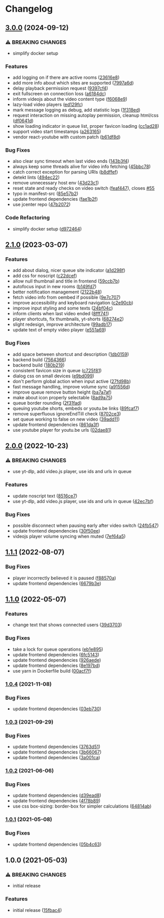 # Changelog

## [3.0.0](https://github.com/iyzana/vsync/compare/v2.1.0...v3.0.0) (2024-09-12)


### ⚠ BREAKING CHANGES

* simplify docker setup

### Features

* add logging on if there are active rooms ([23616e8](https://github.com/iyzana/vsync/commit/23616e8fe81dfc90e14dc22d94f620306312756c))
* add more info about which sites are supported ([7997a6d](https://github.com/iyzana/vsync/commit/7997a6da9a4c89a91f760a4114aa2074579fb195))
* delay playback permission request ([9397cf4](https://github.com/iyzana/vsync/commit/9397cf440e8e7f16de3a1d0d0528d81a382f32f1))
* exit fullscreen on connection loss ([a6184dc](https://github.com/iyzana/vsync/commit/a6184dc7decb31d614d259d5dc7fd1f4278796bb))
* inform videojs about the video content type ([f6068e9](https://github.com/iyzana/vsync/commit/f6068e97ba63dd2ccce2967c9f644a9d29fc4027))
* lazy-load video players ([ed129fc](https://github.com/iyzana/vsync/commit/ed129fc12959b05fdd83995cf3d3c1e826412e35))
* mark message logging as debug, add statistic logs ([1f318ed](https://github.com/iyzana/vsync/commit/1f318ed4055dd06d1bb66cf65b0ccfd3b05e5e72))
* request interaction on missing autoplay permission, cleanup html/css ([df0641d](https://github.com/iyzana/vsync/commit/df0641d38bd2a7ae6f72d06f4223c32c523b48c1))
* show loading indicator in queue list, proper favicon loading ([cc1ad28](https://github.com/iyzana/vsync/commit/cc1ad288665ce0770f608ca42c12f2dd1824a5d3))
* support video start timestamps ([a263165](https://github.com/iyzana/vsync/commit/a263165154aa5fff704e22c8e7622f98fb6df9f5))
* vendor react-youtube with custom patch ([b61df8d](https://github.com/iyzana/vsync/commit/b61df8dfde7af8bae3588567a7cc01afacf72a75))


### Bug Fixes

* also clear sync timeout when last video ends ([143b3f4](https://github.com/iyzana/vsync/commit/143b3f40e6848011cc1d25ee305fbb3fe7d1f603))
* always keep some threads alive for video info fetching ([45bbc78](https://github.com/iyzana/vsync/commit/45bbc78359d65133423862bcbe1e0c1dc1e9d2b5))
* catch correct exception for parsing URIs ([b8dffef](https://github.com/iyzana/vsync/commit/b8dffefa3e9dc5948b3a73b2e63685b09e1dff59))
* detekt lints ([494ec22](https://github.com/iyzana/vsync/commit/494ec22fb9de4134e1269e3836894a179e891017))
* remove unnecessary host env ([43d23c1](https://github.com/iyzana/vsync/commit/43d23c167e680db1a79c42e3a7959b8001b0f0a4))
* reset state and ready checks on video switch ([feaf447](https://github.com/iyzana/vsync/commit/feaf447b9d1daa4279431d53deb1ae4f7f6c5742)), closes [#55](https://github.com/iyzana/vsync/issues/55)
* typo in manifest-src ([85e57b2](https://github.com/iyzana/vsync/commit/85e57b272fbf906aa2e56f874072a83bcc0f7586))
* update frontend dependencies ([fae1b2f](https://github.com/iyzana/vsync/commit/fae1b2f07a9a73cc7fe12fa1b5490bcba784a53a))
* use jcenter repo ([47b2072](https://github.com/iyzana/vsync/commit/47b207281e118392ea8855e7e527ef91bcc902d7))


### Code Refactoring

* simplify docker setup ([d972464](https://github.com/iyzana/vsync/commit/d972464771ff14f19f52c48a2c4666e20c52c1d2))

## [2.1.0](https://github.com/iyzana/yt-sync/compare/v2.0.0...v2.1.0) (2023-03-07)


### Features

* add about dialog, nicer queue site indicator ([a1d298f](https://github.com/iyzana/yt-sync/commit/a1d298f886be0e0be0e2e6ec52ef1ce574e36d47))
* add css for noscript ([c22dcef](https://github.com/iyzana/yt-sync/commit/c22dcef69eafa879aad08e9fb47895c0db2f1780))
* allow null thumbnail and title in frontend ([59ccb7b](https://github.com/iyzana/yt-sync/commit/59ccb7b78b82a92a0b7a68f3e639bfbb079a525a))
* autofocus input in new rooms ([b149fd7](https://github.com/iyzana/yt-sync/commit/b149fd79e148be18bb89fed81dd238c5126fad8b))
* better notification management ([2122b48](https://github.com/iyzana/yt-sync/commit/2122b485d93f78d394960c33a12da7e203beaffe))
* fetch video info from oembed if possible ([9e7c707](https://github.com/iyzana/yt-sync/commit/9e7c70766d338b8ee258668ceb2a02f0f02eeeee))
* improve accessibility and keyboard navigation ([c2e90cb](https://github.com/iyzana/yt-sync/commit/c2e90cb39f40e006ef2671ba6987f94919b0678c))
* improve input styling and some texts ([24bf04c](https://github.com/iyzana/yt-sync/commit/24bf04cd738846a2b2517d490d417512167713c5))
* inform clients when last video ended ([8fff741](https://github.com/iyzana/yt-sync/commit/8fff7411a3c6dd409f2202ce25cfe3b4cf4e0492))
* player shortcuts, fix thumbnails, yt-shorts ([68274e2](https://github.com/iyzana/yt-sync/commit/68274e2b6c75b1d909c4ec222ad0f87ae37e727a))
* slight redesign, improve architecture ([99adb17](https://github.com/iyzana/yt-sync/commit/99adb17e7c54205e73f137fbf017a3ac658fc96c))
* update text of empty video player ([e551a69](https://github.com/iyzana/yt-sync/commit/e551a69dce5f05608498b254559f495986e2599b))


### Bug Fixes

* add space between shortcut and description ([1db0159](https://github.com/iyzana/yt-sync/commit/1db015985f47b0572fef12e79e3d1a9f7f17c62f))
* backend build ([7564366](https://github.com/iyzana/yt-sync/commit/75643667e57fc0c85c816a3ca757b809344ee660))
* backend build ([180b219](https://github.com/iyzana/yt-sync/commit/180b219de826458ef93fdf521517dce6faea923b))
* consistent favicon size in queue ([c725f81](https://github.com/iyzana/yt-sync/commit/c725f81fa1f7c4ed540d7dca66e210bd1294f719))
* dialog css on small devices ([e9bd099](https://github.com/iyzana/yt-sync/commit/e9bd099e09f48c38a02ad4c142016e93aeefb4a6))
* don't perform global action when input active ([27fd98b](https://github.com/iyzana/yt-sync/commit/27fd98b27b4c24866f101bd5ba915b3cdb422858))
* fast message handling, improve volume sync ([a91556d](https://github.com/iyzana/yt-sync/commit/a91556da8c308fc59c632468f5aef9e62c273aae))
* improve queue remove button height ([ba7a7af](https://github.com/iyzana/yt-sync/commit/ba7a7af702844eed862ab225b0c6a14ae857adde))
* make about icon properly selectable ([8ad9a75](https://github.com/iyzana/yt-sync/commit/8ad9a759883f332e1818f7bb68888a86ce28b47a))
* queue border rounding ([2f31fad](https://github.com/iyzana/yt-sync/commit/2f31fad4bd33f104f5b5e99ec5a5842cf3c3ee99))
* queuing youtube shorts, embeds or youtu.be links ([89fcaf7](https://github.com/iyzana/yt-sync/commit/89fcaf7e2ab6349012f0cf69203c8b575ac201cb))
* remove superfluous ignoreEndTill check ([8702ce3](https://github.com/iyzana/yt-sync/commit/8702ce3fcaafedf4ba19431effce415a1373df8c))
* set queue working to false on new video ([39add11](https://github.com/iyzana/yt-sync/commit/39add1113e51ae60d75cc69cc31773b3793918b7))
* update frontend dependencies ([861da3f](https://github.com/iyzana/yt-sync/commit/861da3f9609d700705d8209d46180293d3f9bee0))
* use youtube player for youtu.be urls ([02dae81](https://github.com/iyzana/yt-sync/commit/02dae81c5f703d744ab51e95d0f7fd7ff63d1501))

## [2.0.0](https://github.com/iyzana/yt-sync/compare/v1.1.1...v2.0.0) (2022-10-23)


### ⚠ BREAKING CHANGES

* use yt-dlp, add video.js player, use ids and urls in queue

### Features

* update noscript text ([8516ce7](https://github.com/iyzana/yt-sync/commit/8516ce7e1cb242d8adb50ef7934f205569efa3d1))
* use yt-dlp, add video.js player, use ids and urls in queue ([42ec7bf](https://github.com/iyzana/yt-sync/commit/42ec7bfef6784d6dfbded56db7e9a6e1080a975b))


### Bug Fixes

* possible disconnect when pausing early after video switch ([24fb547](https://github.com/iyzana/yt-sync/commit/24fb5470b4579876f6c20544fb59f3e812820e5b))
* update frontend dependencies ([30f50ee](https://github.com/iyzana/yt-sync/commit/30f50ee80b5af7c511d7ad5a1393c61442a5e006))
* videojs player volume syncing when muted ([7ef64a5](https://github.com/iyzana/yt-sync/commit/7ef64a5b81dc0b6ef8f1bc9177660d41217efdd4))

## [1.1.1](https://github.com/iyzana/yt-sync/compare/v1.1.0...v1.1.1) (2022-08-07)


### Bug Fixes

* player incorrectly believed it is paused ([f88570a](https://github.com/iyzana/yt-sync/commit/f88570a918899e8af845393dd6837997004d075d))
* update frontend dependencies ([6679b3e](https://github.com/iyzana/yt-sync/commit/6679b3eeefcccc95693e40cc937a1df2ca5a752c))

## [1.1.0](https://github.com/iyzana/yt-sync/compare/v1.0.4...v1.1.0) (2022-05-07)


### Features

* change text that shows connected users ([39d3703](https://github.com/iyzana/yt-sync/commit/39d3703ac8e242e35251d430951653aca660d7ea))


### Bug Fixes

* take a lock for queue operations ([eb1e895](https://github.com/iyzana/yt-sync/commit/eb1e895e0214b9b5beb169a1386d582cec7601b3))
* update frontend dependencies ([6fc5143](https://github.com/iyzana/yt-sync/commit/6fc5143e4099f5ed083a825973cdc12d500ce1aa))
* update frontend dependencies ([926aede](https://github.com/iyzana/yt-sync/commit/926aede05251eca494e9b21201103f5a5d983be1))
* update frontend dependencies ([8e197bd](https://github.com/iyzana/yt-sync/commit/8e197bd33f419da959f54d50960391bbb65f0bdf))
* use yarn in Dockerfile build ([00acf7f](https://github.com/iyzana/yt-sync/commit/00acf7faabab91704831a0a5bc8d8621f510e066))

### [1.0.4](https://www.github.com/iyzana/yt-sync/compare/v1.0.3...v1.0.4) (2021-11-08)


### Bug Fixes

* update frontend dependencies ([03eb730](https://www.github.com/iyzana/yt-sync/commit/03eb730fa3dc2c8b1740d7b02ed5e84a3036a1c8))

### [1.0.3](https://www.github.com/iyzana/yt-sync/compare/v1.0.2...v1.0.3) (2021-09-29)


### Bug Fixes

* update frontend dependencies ([3763d51](https://www.github.com/iyzana/yt-sync/commit/3763d517f96ea7b206a77056c640ae3768c82db4))
* update frontend dependencies ([3b66067](https://www.github.com/iyzana/yt-sync/commit/3b66067c8196a6a42f8649da052d22d5825b48cd))
* update frontend dependencies ([3a001ca](https://www.github.com/iyzana/yt-sync/commit/3a001ca7fe7a40f9cad4b3f0952b313747d4d588))

### [1.0.2](https://www.github.com/iyzana/yt-sync/compare/v1.0.1...v1.0.2) (2021-06-06)


### Bug Fixes

* update frontend dependencies ([d39ead8](https://www.github.com/iyzana/yt-sync/commit/d39ead81fda3670f6f44c7dd3c028b071e509ee6))
* update frontend dependencies ([4f78b89](https://www.github.com/iyzana/yt-sync/commit/4f78b89d2833ef6c34c49445036c0bc4ba0ba6f1))
* use css box-sizing: border-box for simpler calculations ([64814ab](https://www.github.com/iyzana/yt-sync/commit/64814ab927661759df55efbd8567138485c7656c))

### [1.0.1](https://www.github.com/iyzana/yt-sync/compare/v1.0.0...v1.0.1) (2021-05-08)


### Bug Fixes

* update frontend dependencies ([05b4c63](https://www.github.com/iyzana/yt-sync/commit/05b4c63a7e95e4372861e7519b95d7898b9768de))

## 1.0.0 (2021-05-03)


### ⚠ BREAKING CHANGES

* initial release

### Features

* initial release ([15fbac4](https://www.github.com/iyzana/yt-sync/commit/15fbac4a08fc140de170482a1fb5c9e845438c93))
